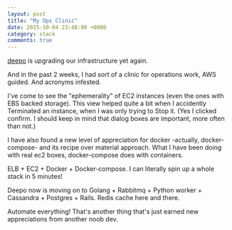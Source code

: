 ```yaml
---
layout: post
title: "My Ops Clinic"
date: 2015-10-04 23:48:00 +0800
category: stack
comments: true
---
```

[deepo](http://www.deepo.io/) is upgrading our infrastructure yet again.

And in the past 2 weeks, I had sort of a clinic for operations work, AWS guided. And acronyms infested.

I've come to see the "ephemerality" of EC2 instances (even the ones with EBS backed storage). This view helped quite a bit when I accidently Terminated an instance, when I was only trying to Stop it. (Yes I clicked confirm. I should keep in mind that dialog boxes are important, more often than not.)

I have also found a new level of appreciation for docker -actually, docker-compose- and its recipe over material approach. What I have been doing with real ec2 boxes, docker-compose does with containers.

ELB + EC2 + Docker + Docker-compose. I can literally spin up a whole stack in 5 minutes!

Deepo now is moving on to Golang + Rabbitmq + Python worker + Cassandra + Postgres + Rails. Redis cache here and there.

Automate everything! That's another thing that's just earned new appreciations from another noob dev.
